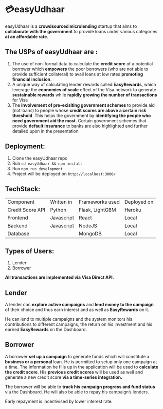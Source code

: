 <!-- Copy and paste the converted output. -->

<!-----
NEW: Check the "Suppress top comment" option to remove this info from the output.

Conversion time: 1.001 seconds.


Using this Markdown file:

1. Paste this output into your source file.
2. See the notes and action items below regarding this conversion run.
3. Check the rendered output (headings, lists, code blocks, tables) for proper
   formatting and use a linkchecker before you publish this page.

Conversion notes:

* Docs to Markdown version 1.0β28
* Wed Jul 01 2020 15:03:10 GMT-0700 (PDT)
* Source doc: About Us
* This is a partial selection. Check to make sure intra-doc links work.
* Tables are currently converted to HTML tables.
----->



# 💳easyUdhaar

easyUdhaar is a **crowdsourced microlending** startup that aims to **collaborate with the government** to provide loans under various categories **at an affordable rate**.


## The USPs of **easyUdhaar** are :



1. The use of non-formal data to calculate the **credit score** of a potential borrower which **empowers** the poor borrowers (who are not able to provide sufficient collateral) to avail loans at low rates **promoting financial inclusion.**
2. A unique way of calculating lender rewards called **EasyRewards**, which leverage the **economies of scale** effect of the Visa network to generate **sustainable rewards** while **rapidly growing the number of transactions** for Visa
3. The **involvement of pre-exisiting government schemes** to provide aid (not loans) to people whose **credit scores are above a certain risk threshold**. This helps the government by **identifying the people who need government aid the most**. Certain government schemes that provide **default insurance** to banks are also highlighted and further detailed upon in the presentation


## Deployment:



1. Clone the easyUdhaar repo
2. Run `cd easyUdhaar && npm install`
3. Run `npm run development`
4. Project will be deployed on `http://localhost:3000/`


## TechStack:


<table>
  <tr>
   <td>Component
   </td>
   <td>Written in
   </td>
   <td>Frameworks used
   </td>
   <td>Deployed on
   </td>
  </tr>
  <tr>
   <td>Credit Score API
   </td>
   <td>Python
   </td>
   <td>Flask, LightGBM
   </td>
   <td>Heroku
   </td>
  </tr>
  <tr>
   <td>Frontend
   </td>
   <td>Javascript
   </td>
   <td>React
   </td>
   <td>Local
   </td>
  </tr>
  <tr>
   <td>Backend
   </td>
   <td>Javascript
   </td>
   <td>NodeJS
   </td>
   <td>Local
   </td>
  </tr>
  <tr>
   <td>Database
   </td>
   <td>
   </td>
   <td>MongoDB
   </td>
   <td>Local
   </td>
  </tr>
</table>



## Types of Users:



1. Lender 
2. Borrower

**All transactions are implemented via Visa Direct API.**


## Lender

A lender can **explore active campaigns** and **lend money to the campaign** of their choice and thus earn interest and as well as **EasyRewards** on it.

He can lend to multiple campaigns and the system monitors his contributions to different campaigns, the return on his investment and his earned **EasyRewards** on the Dashboard.


## Borrower

A borrower **set up a campaign** to generate funds which will constitute a **business or a personal** loan. He is permitted to setup only one campaign at a time. The information he fills up in the application will be used to **calculate the credit score**. His **previous credit scores** will be used as well and generate a new credit score **via a time-series integration.**

The borrower will be able to **track his campaign progress and fund status** via the Dashboard. He will also be able to repay his campaign’s lenders. 

Early repayment is incentivised by lower interest rate.

